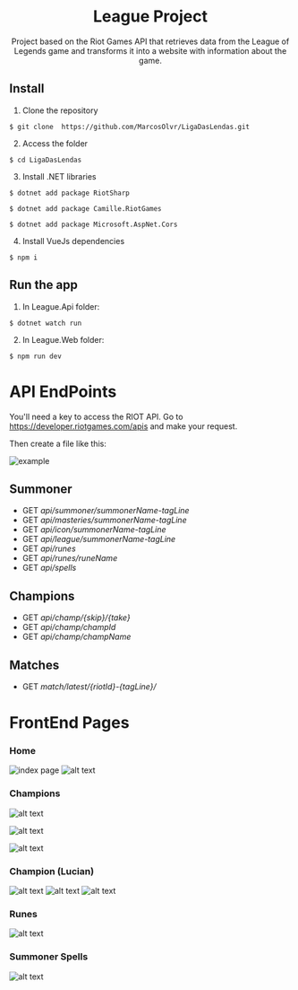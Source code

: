 <h1 align="center"> League Project </h1>

<p align="center">Project based on the Riot Games API that retrieves data from the League of Legends game and transforms it into a website with information about the game.</p>

## Install
1. Clone the repository
```
$ git clone  https://github.com/MarcosOlvr/LigaDasLendas.git
```

2. Access the folder
```
$ cd LigaDasLendas
```

3. Install .NET libraries
```
$ dotnet add package RiotSharp
```
```
$ dotnet add package Camille.RiotGames
```
```
$ dotnet add package Microsoft.AspNet.Cors
```

4. Install VueJs dependencies
```
$ npm i
```

## Run the app
1. In League.Api folder:
```
$ dotnet watch run
```

2. In League.Web folder:
```
$ npm run dev
```

# API EndPoints
You'll need a key to access the RIOT API. Go to https://developer.riotgames.com/apis and make your request.

Then create a file like this:

![example](images/image.png)

## Summoner 
* GET *api/summoner/summonerName-tagLine*
* GET *api/masteries/summonerName-tagLine*
* GET *api/icon/summonerName-tagLine*
* GET *api/league/summonerName-tagLine*
* GET *api/runes*
* GET *api/runes/runeName*
* GET *api/spells*

## Champions
* GET *api/champ/{skip}/{take}*
* GET *api/champ/champId*
* GET *api/champ/champName*

## Matches
* GET *match/latest/{riotId}-{tagLine}/*


# FrontEnd Pages 

### Home
![index page](images/image-1.png)
![alt text](images/image-11.png)

### Champions
![alt text](images/image-2.png)

![alt text](images/image-3.png)

![alt text](images/image-4.png)

### Champion (Lucian)
![alt text](images/image-6.png)
![alt text](images/image-7.png)
![alt text](images/image-8.png)

### Runes 
![alt text](images/image-9.png)

### Summoner Spells
![alt text](images/image-10.png)
